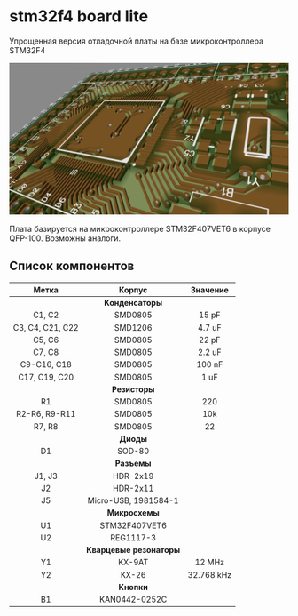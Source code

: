 # stm32f4 board lite
Упрощенная версия отладочной платы на базе микроконтроллера STM32F4

![Head](https://github.com/nickit94/stm32f4-board-lite/blob/master/Pic/Head.png)

Плата базируется на микроконтроллере STM32F407VET6 в корпусе QFP-100. Возможны аналоги.

## Список компонентов

| Метка | Корпус | Значение |
|:----------------:|:---------:|:----------------:|
||**Конденсаторы**||
|C1, C2|SMD0805|15 pF|
|C3, C4, C21, C22|SMD1206|4.7 uF|
|C5, C6|SMD0805|22 pF|
|C7, C8|SMD0805|2.2 uF|
|C9-C16, C18|SMD0805|100 nF|
|C17, C19, C20|SMD0805|1 uF|
||**Резисторы**||
|R1|SMD0805|220|
|R2-R6, R9-R11|SMD0805|10k|
|R7, R8|SMD0805|22|
||**Диоды**||
|D1|SOD-80||
||**Разъемы**||
|J1, J3|HDR-2x19||
|J2|HDR-2x11||
|J5|Micro-USB, 1981584-1||
||**Микросхемы**||
|U1|STM32F407VET6||
|U2|REG1117-3||
||**Кварцевые резонаторы**||
|Y1|KX-9AT|12 MHz|
|Y2|KX-26|32.768 kHz|
||**Кнопки**||
|B1|KAN0442-0252C||

